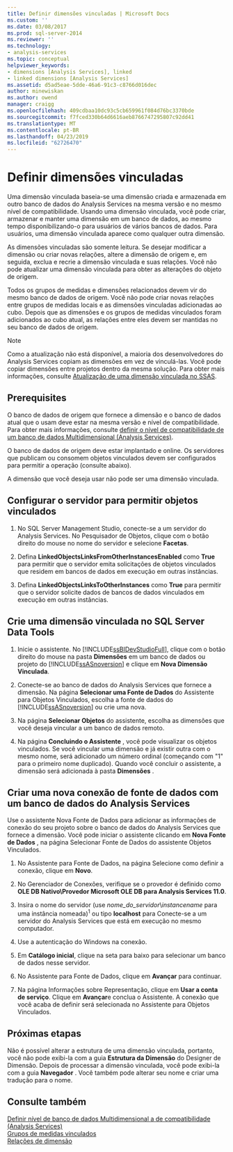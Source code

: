 ```yaml
---
title: Definir dimensões vinculadas | Microsoft Docs
ms.custom: ''
ms.date: 03/08/2017
ms.prod: sql-server-2014
ms.reviewer: ''
ms.technology:
- analysis-services
ms.topic: conceptual
helpviewer_keywords:
- dimensions [Analysis Services], linked
- linked dimensions [Analysis Services]
ms.assetid: d5ad5eae-5dde-46a6-91c3-c8766d016dec
author: minewiskan
ms.author: owend
manager: craigg
ms.openlocfilehash: 409cdbaa10dc93c5cb659961f084d76bc3370bde
ms.sourcegitcommit: f7fced330b64d6616aeb8766747295807c92dd41
ms.translationtype: MT
ms.contentlocale: pt-BR
ms.lasthandoff: 04/23/2019
ms.locfileid: "62726470"
---
```

# <a name="define-linked-dimensions"></a>Definir dimensões vinculadas
  Uma dimensão vinculada baseia-se uma dimensão criada e armazenada em outro banco de dados do Analysis Services na mesma versão e no mesmo nível de compatibilidade. Usando uma dimensão vinculada, você pode criar, armazenar e manter uma dimensão em um banco de dados, ao mesmo tempo disponibilizando-o para usuários de vários bancos de dados. Para usuários, uma dimensão vinculada aparece como qualquer outra dimensão.  
  
 As dimensões vinculadas são somente leitura. Se desejar modificar a dimensão ou criar novas relações, altere a dimensão de origem e, em seguida, exclua e recrie a dimensão vinculada e suas relações. Você não pode atualizar uma dimensão vinculada para obter as alterações do objeto de origem.  
  
 Todos os grupos de medidas e dimensões relacionados devem vir do mesmo banco de dados de origem. Você não pode criar novas relações entre grupos de medidas locais e as dimensões vinculadas adicionadas ao cubo. Depois que as dimensões e os grupos de medidas vinculados foram adicionados ao cubo atual, as relações entre eles devem ser mantidas no seu banco de dados de origem.  
  
> [!NOTE]  
>  Como a atualização não está disponível, a maioria dos desenvolvedores do Analysis Services copiam as dimensões em vez de vinculá-las. Você pode copiar dimensões entre projetos dentro da mesma solução. Para obter mais informações, consulte [Atualização de uma dimensão vinculada no SSAS](http://sqlblog.com/blogs/marco_russo/archive/2006/09/12/refresh-of-a-linked-dimension-in-ssas.aspx).  
  
## <a name="prerequisites"></a>Prerequisites  
 O banco de dados de origem que fornece a dimensão e o banco de dados atual que o usam deve estar na mesma versão e nível de compatibilidade. Para obter mais informações, consulte [definir o nível de compatibilidade de um banco de dados Multidimensional &#40;Analysis Services&#41;](compatibility-level-of-a-multidimensional-database-analysis-services.md).  
  
 O banco de dados de origem deve estar implantado e online. Os servidores que publicam ou consomem objetos vinculados devem ser configurados para permitir a operação (consulte abaixo).  
  
 A dimensão que você deseja usar não pode ser uma dimensão vinculada.  
  
## <a name="configure-server-to-allow-linked-objects"></a>Configurar o servidor para permitir objetos vinculados  
  
1.  No SQL Server Management Studio, conecte-se a um servidor do Analysis Services. No Pesquisador de Objetos, clique com o botão direito do mouse no nome do servidor e selecione **Facetas**.  
  
2.  Defina **LinkedObjectsLinksFromOtherInstancesEnabled** como **True** para permitir que o servidor emita solicitações de objetos vinculados que residem em bancos de dados em execução em outras instâncias.  
  
3.  Defina **LinkedObjectsLinksToOtherInstances** como **True** para permitir que o servidor solicite dados de bancos de dados vinculados em execução em outras instâncias.  
  
## <a name="create-a-linked-dimension-in-sql-server-data-tools"></a>Crie uma dimensão vinculada no SQL Server Data Tools  
  
1.  Inicie o assistente. No [!INCLUDE[ssBIDevStudioFull](../../includes/ssbidevstudiofull-md.md)], clique com o botão direito do mouse na pasta **Dimensões** em um banco de dados ou projeto do [!INCLUDE[ssASnoversion](../../includes/ssasnoversion-md.md)] e clique em **Nova Dimensão Vinculada**.  
  
2.  Conecte-se ao banco de dados do Analysis Services que fornece a dimensão. Na página **Selecionar uma Fonte de Dados** do Assistente para Objetos Vinculados, escolha a fonte de dados do [!INCLUDE[ssASnoversion](../../includes/ssasnoversion-md.md)] ou crie uma nova.  
  
3.  Na página **Selecionar Objetos** do assistente, escolha as dimensões que você deseja vincular a um banco de dados remoto.  
  
4.  Na página **Concluindo o Assistente** , você pode visualizar os objetos vinculados. Se você vincular uma dimensão e já existir outra com o mesmo nome, será adicionado um número ordinal (começando com "1" para o primeiro nome duplicado). Quando você concluir o assistente, a dimensão será adicionada à pasta **Dimensões** .  
  
##  <a name="bkmk_CreateNew"></a> Criar uma nova conexão de fonte de dados com um banco de dados do Analysis Services  
 Use o assistente Nova Fonte de Dados para adicionar as informações de conexão do seu projeto sobre o banco de dados do Analysis Services que fornece a dimensão. Você pode iniciar o assistente clicando em **Nova Fonte de Dados** , na página Selecionar Fonte de Dados do assistente Objetos Vinculados.  
  
1.  No Assistente para Fonte de Dados, na página Selecione como definir a conexão, clique em **Novo**.  
  
2.  No Gerenciador de Conexões, verifique se o provedor é definido como **OLE DB Nativo\Provedor Microsoft OLE DB para Analysis Services 11.0**.  
  
3.  Insira o nome do servidor (use *nome_do_servidor*\\*instancename* para uma instância nomeada)<sup>1</sup> ou tipo **localhost** para Conecte-se a um servidor do Analysis Services que está em execução no mesmo computador.  
  
4.  Use a autenticação do Windows na conexão.  
  
5.  Em **Catálogo inicial**, clique na seta para baixo para selecionar um banco de dados nesse servidor.  
  
6.  No Assistente para Fonte de Dados, clique em **Avançar** para continuar.  
  
7.  Na página Informações sobre Representação, clique em **Usar a conta de serviço**. Clique em **Avançar**e conclua o Assistente. A conexão que você acaba de definir será selecionada no Assistente para Objetos Vinculados.  
  
## <a name="next-steps"></a>Próximas etapas  
 Não é possível alterar a estrutura de uma dimensão vinculada, portanto, você não pode exibi-la com a guia **Estrutura da Dimensão** do Designer de Dimensão. Depois de processar a dimensão vinculada, você pode exibi-la com a guia **Navegador** . Você também pode alterar seu nome e criar uma tradução para o nome.  
  
## <a name="see-also"></a>Consulte também  
 [Definir nível de banco de dados Multidimensional a de compatibilidade &#40;Analysis Services&#41;](compatibility-level-of-a-multidimensional-database-analysis-services.md)   
 [Grupos de medidas vinculados](linked-measure-groups.md)   
 [Relações de dimensão](../multidimensional-models-olap-logical-cube-objects/dimension-relationships.md)  
  
  
